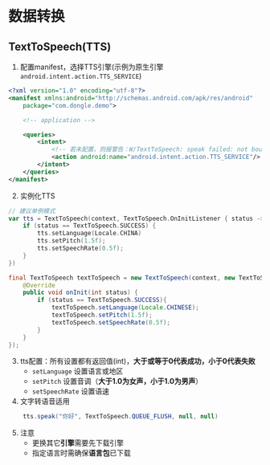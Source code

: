 # 数据转换
## TextToSpeech(TTS)

1. 配置manifest，选择TTS引擎(示例为原生引擎`android.intent.action.TTS_SERVICE`)
```xml
<?xml version="1.0" encoding="utf-8"?>
<manifest xmlns:android="http://schemas.android.com/apk/res/android"
    package="com.dongle.demo">

    <!-- application -->

    <queries> 
        <intent>
            <!-- 若未配置，则报警告：W/TextToSpeech: speak failed: not bound to TTS engine -->
            <action android:name="android.intent.action.TTS_SERVICE"/>
        </intent>
    </queries>
</manifest>
```
2. 实例化TTS
```kotlin
// 建议单例模式
var tts = TextToSpeech(context, TextToSpeech.OnInitListener { status ->
    if (status == TextToSpeech.SUCCESS) {
        tts.setLanguage(Locale.CHINA)
        tts.setPitch(1.5f);
        tts.setSpeechRate(0.5f);
    }
})
```
```java
final TextToSpeech textToSpeech = new TextToSpeech(context, new TextToSpeech.OnInitListener() {
    @Override
    public void onInit(int status) {
        if (status == TextToSpeech.SUCCESS){
            textToSpeech.setLanguage(Locale.CHINESE);
            textToSpeech.setPitch(1.5f);
            textToSpeech.setSpeechRate(0.5f);
        }
    }
});
```
3. tts配置：所有设置都有返回值(int)，**大于或等于0代表成功，小于0代表失败**
   * `setLanguage` 设置语言或地区
   * `setPitch` 设置音调（**大于1.0为女声，小于1.0为男声**）
   * `setSpeechRate` 设置语速
4. 文字转语音适用
```java
    tts.speak("你好", TextToSpeech.QUEUE_FLUSH, null, null)
```
5. 注意
   * 更换其它**引擎**需要先下载引擎
   * 指定语言时需确保**语言包**已下载